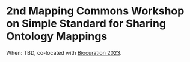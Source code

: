 # 2nd Mapping Commons Workshop on Simple Standard for Sharing Ontology Mappings

When: TBD, co-located with [Biocuration 2023](https://biocuration2023.github.io/).

